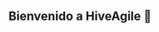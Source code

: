 ## Bienvenido a HiveAgile 👋

<!--

[Twitter](https://twitter.com/HiveAgile) · [Discord](https://discord.com/invite/kGpq7Kam35) · [Membership](https://hiveagile.com)
-->
